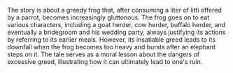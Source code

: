 The story is about a greedy frog that, after consuming a liter of litti offered by a parrot, becomes increasingly gluttonous. The frog goes on to eat various characters, including a goat herder, cow herder, buffalo herder, and eventually a bridegroom and his wedding party, always justifying its actions by referring to its earlier meals. However, its insatiable greed leads to its downfall when the frog becomes too heavy and bursts after an elephant steps on it. The tale serves as a moral lesson about the dangers of excessive greed, illustrating how it can ultimately lead to one's ruin.